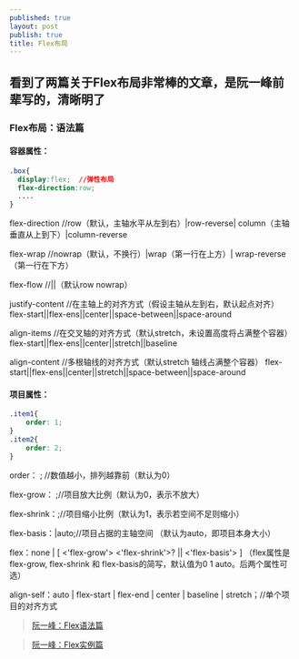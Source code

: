 ```yaml
---
published: true
layout: post
publish: true
title: Flex布局
---
```

## 看到了两篇关于Flex布局非常棒的文章，是阮一峰前辈写的，清晰明了

### Flex布局：语法篇
#### 容器属性：

```css
.box{
  display:flex;  //弹性布局
  flex-direction:row;
  ....
}
```

flex-direction     //row（默认，主轴水平从左到右）|row-reverse|
column（主轴垂直从上到下）|column-reverse

flex-wrap     //nowrap（默认，不换行）|wrap（第一行在上方）|
wrap-reverse（第一行在下方）

flex-flow    //<flex-direction>||<flex-wrap>（默认row nowrap）

justify-content     //在主轴上的对齐方式（假设主轴从左到右，默认起点对齐）
flex-start||flex-ens||center||space-between||space-around

align-items      //在交叉轴的对齐方式（默认stretch，未设置高度将占满整个容器）
flex-start||flex-ens||center||stretch||baseline

align-content     //多根轴线的对齐方式（默认stretch 轴线占满整个容器）
flex-start||flex-ens||center||stretch||space-between||space-around

#### 项目属性：

```css
.item1{
	order: 1;
}
.item2{
	order: 2;
}
```

order： <integer>; //数值越小，排列越靠前（默认为0）
  
flex-grow：   <number>;//项目放大比例（默认为0，表示不放大）
  
flex-shrink：<number>;//项目缩小比例（默认为1，表示若空间不足则缩小）
  
flex-basis：<length>|auto;//项目占据的主轴空间 （默认为auto，即项目本身大小）
  
flex：none | [ <'flex-grow'> <'flex-shrink'>? || <'flex-basis'> ] 
（flex属性是flex-grow, flex-shrink 和 flex-basis的简写，默认值为0 1 auto。后两个属性可选）

align-self：auto | flex-start | flex-end | center | baseline | stretch；//单个项目的对齐方式


> [阮一峰：Flex语法篇](http://www.ruanyifeng.com/blog/2015/07/flex-grammar.html "link")

> [阮一峰：Flex实例篇](http://www.ruanyifeng.com/blog/2015/07/flex-examples.html "link")
